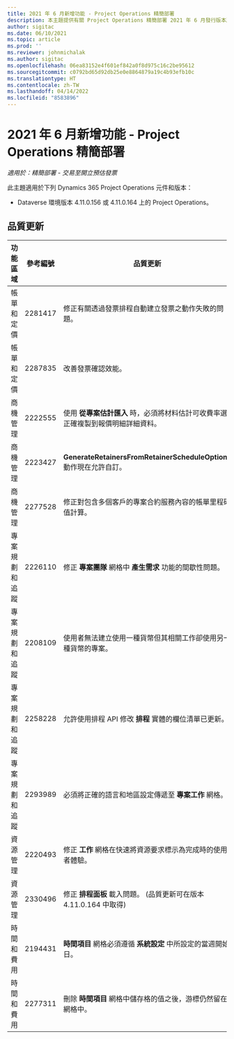 ```yaml
---
title: 2021 年 6 月新增功能 - Project Operations 精簡部署
description: 本主題提供有關 Project Operations 精簡部署 2021 年 6 月發行版本所提供品質更新的資訊。
author: sigitac
ms.date: 06/10/2021
ms.topic: article
ms.prod: ''
ms.reviewer: johnmichalak
ms.author: sigitac
ms.openlocfilehash: 06ea83152e4f601ef842a0f8d975c16c2be95612
ms.sourcegitcommit: c0792bd65d92db25e0e8864879a19c4b93efb10c
ms.translationtype: HT
ms.contentlocale: zh-TW
ms.lasthandoff: 04/14/2022
ms.locfileid: "8583896"
---
```

# <a name="whats-new-june-2021---project-operations-lite-deployment"></a>2021 年 6 月新增功能 - Project Operations 精簡部署

_適用於：精簡部署 - 交易至開立預估發票_

此主題適用於下列 Dynamics 365 Project Operations 元件和版本：

  - Dataverse 環境版本 4.11.0.156 或 4.11.0.164 上的 Project Operations。

## <a name="quality-updates"></a>品質更新

| **功能區域** | **參考編號** | **品質更新** |
| --- | --- | --- |
| 帳單和定價 | 2281417 | 修正有關透過發票排程自動建立發票之動作失敗的問題。 |
| 帳單和定價 | 2287835 |   改善發票確認效能。 |
| 商機管理 | 2222555 | 使用 **從專案估計匯入** 時，必須將材料估計可收費率選正確複製到報價明細詳細資料。 |
| 商機管理 | 2223427 | **GenerateRetainersFromRetainerScheduleOptions** 動作現在允許自訂。 |
| 商機管理 | 2277528 | 修正對包含多個客戶的專案合約服務內容的帳單里程碑值計算。 |
| 專案規劃和追蹤 | 2226110 | 修正 **專案團隊** 網格中 **產生需求** 功能的間歇性問題。 |
| 專案規劃和追蹤 | 2208109 | 使用者無法建立使用一種貨幣但其相關工作卻使用另一種貨幣的專案。 |
| 專案規劃和追蹤 | 2258228 | 允許使用排程 API 修改 **排程** 實體的欄位清單已更新。 |
| 專案規劃和追蹤 | 2293989 | 必須將正確的語言和地區設定傳遞至 **專案工作** 網格。|
| 資源管理 | 2220493 | 修正 **工作** 網格在快速將資源要求標示為完成時的使用者體驗。 |
| 資源管理 | 2330496 | 修正 **排程面板** 載入問題。 (品質更新可在版本 4.11.0.164 中取得) |
| 時間和費用 | 2194431 | **時間項目** 網格必須遵循 **系統設定** 中所設定的當週開始日。 |
| 時間和費用 | 2277311 | 刪除 **時間項目** 網格中儲存格的值之後，游標仍然留在網格中。 |
